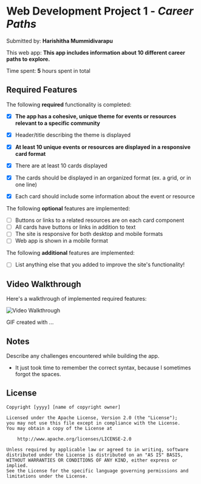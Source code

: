 # Web Development Project 1 - *Career Paths*

Submitted by: **Harishitha Mummidivarapu**

This web app: **This app includes information about 10 different career paths to explore.**

Time spent: **5** hours spent in total

## Required Features

The following **required** functionality is completed:

- [X] **The app has a cohesive, unique theme for events or resources relevant to a specific community**
- [X] Header/title describing the theme is displayed
- [X] **At least 10 unique events or resources are displayed in a responsive card format**
- [X] There are at least 10 cards displayed 
- [X] The cards should be displayed in an organized format (ex. a grid, or in one line)
- [X] Each card should include some information about the event or resource


The following **optional** features are implemented:

- [ ] Buttons or links to a related resources are on each card component
- [ ] All cards have buttons or links in addition to text
- [ ] The site is responsive for both desktop and mobile formats
- [ ] Web app is shown in a mobile format

The following **additional** features are implemented:

* [ ] List anything else that you added to improve the site's functionality!

## Video Walkthrough

Here's a walkthrough of implemented required features:

<img src='http://i.imgur.com/link/to/your/gif/file.gif' title='Video Walkthrough' width='' alt='Video Walkthrough' />

<!-- Replace this with whatever GIF tool you used! -->
GIF created with ...  
<!-- Recommended tools:
[Kap](https://getkap.co/) for macOS
[ScreenToGif](https://www.screentogif.com/) for Windows
[peek](https://github.com/phw/peek) for Linux. -->

## Notes

Describe any challenges encountered while building the app.
  - It just took time to remember the correct syntax, because I sometimes forgot the spaces. 

## License

    Copyright [yyyy] [name of copyright owner]

    Licensed under the Apache License, Version 2.0 (the "License");
    you may not use this file except in compliance with the License.
    You may obtain a copy of the License at

        http://www.apache.org/licenses/LICENSE-2.0

    Unless required by applicable law or agreed to in writing, software
    distributed under the License is distributed on an "AS IS" BASIS,
    WITHOUT WARRANTIES OR CONDITIONS OF ANY KIND, either express or implied.
    See the License for the specific language governing permissions and
    limitations under the License.